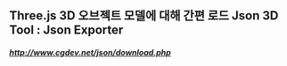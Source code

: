 ## Three.js 3D 오브젝트 모델에 대해 간편 로드 Json 3D Tool : Json Exporter

##### http://www.cgdev.net/json/download.php